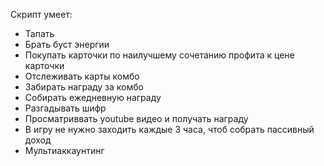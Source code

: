 Скрипт умеет:

- Тапать
- Брать буст энергии
- Покупать карточки по наилучшему сочетанию профита к цене карточки
- Отслеживать карты комбо
- Забирать награду за комбо
- Собирать ежедневную награду
- Разгадывать шифр
- Просматриввать youtube видео и получать награду
- В игру не нужно заходить каждые 3 часа, чтоб собрать пассивный доход
- Мультиаккаунтинг
